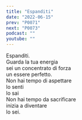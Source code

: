 ```yaml
---
title: "Espanditi"
date: "2022-06-15"
prev: "P0071"
next: "P0073"
podcast: ""
youtube: ""
---
```


Espanditi.  
Guarda la tua energia  
sei un concentrato di forza  
un essere perfetto.  
Non hai tempo di aspettare  
lo senti  
lo sai  
Non hai tempo da sacrificare  
inizia a diventare  
lo sei.
